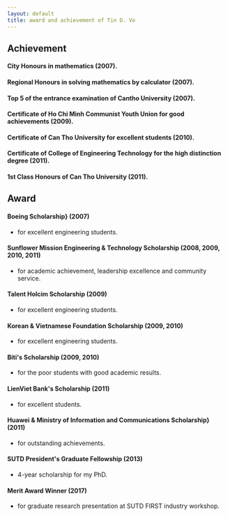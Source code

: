 ```yaml
---
layout: default
title: award and achievement of Tin D. Vo
---
```


## Achievement
#### City Honours in mathematics (2007).  
#### Regional Honours in solving mathematics by calculator (2007).  
#### Top 5 of the entrance examination of Cantho University (2007).  
#### Certificate of Ho Chi Minh Communist Youth Union for good achievements (2009).  
#### Certificate of Can Tho University for excellent students (2010).  
#### Certificate of College of Engineering Technology for the high distinction degree (2011).  
#### 1st Class Honours of Can Tho University (2011).  

## Award  
#### Boeing Scholarship} (2007)
- for excellent engineering students.
#### Sunflower Mission Engineering & Technology Scholarship (2008, 2009, 2010, 2011)
- for academic achievement, leadership excellence and community service.
#### Talent Holcim Scholarship (2009)
- for excellent engineering students.
#### Korean & Vietnamese Foundation Scholarship (2009, 2010)
- for excellent engineering students.
#### Biti's Scholarship (2009, 2010)
- for the poor students with good academic results.
#### LienViet Bank's Scholarship (2011)
- for excellent students.
#### Huawei & Ministry of Information and Communications Scholarship} (2011)
- for outstanding achievements.
#### SUTD President's Graduate Fellowship (2013)
- 4-year scholarship for my PhD.
#### Merit Award Winner (2017) 
- for graduate research presentation at SUTD FIRST industry workshop.
